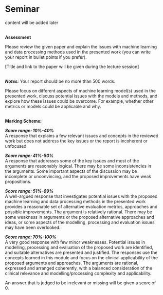 <H1>Seminar</H1>

content will be added later<br/></br>



**Assessment**

Please review the given paper and explain the issues with machine learning and data processing methods used in the presented work (you can write your report in bullet points if you prefer). </br>

[Title and link to the paper will be given during the lecture session]<br/> <br/> 

***Notes:*** 
Your report should be no more than 500 words. <br/>

Please focus on different aspects of machine learning model(s) used in the presented work, discuss potential issues with the models and methods, and explore how these issues could be overcome. For example, whether other metrics or models could be applicable and why. <br/><br/> 


**Marking Scheme:**

***Score range: 10%-40%***<br/>
A response that explains a few relevant issues and concepts in the reviewed work but does not address the key issues or the report is incoherent or unfocused. <br/>

***Score range: 41%-50%***<br/>
A response that addresses some of the key issues and most of the arguments are reasonably logical. There may be some inconsistencies in the arguments. Some important aspects of the discussion may be incomplete or unconvincing, and the proposed improvements have weak propositions.<br/> 

***Score range: 51%-69%***<br/>
A well-argued response that investigates potential issues with the proposed machine learning and data processing methods in the presented work provides a reasonable set of alternative evaluation metrics, approaches and possible improvements. The argument is relatively rational. There may be some weakness in arguments or the proposed alternative approaches and ideas, or some aspects of the modelling, processing and evaluation issues may have been overlooked. <br/>

***Score range: 70%-100%*** <br/>
A very good response with few minor weaknesses. Potential issues in modelling, processing and evaluation of the proposed work are identified, and suitable alternatives are presented and justified. The responses use the concepts learned in this module and focus on the clinical applicability of the proposed arguments and approaches. The arguments are rational, expressed and arranged coherently, with a balanced consideration of the clinical relevance and modelling/processing complexity and applicability. <br/>


An answer that is judged to be irrelevant or missing will be given a score of 0. <br/>

